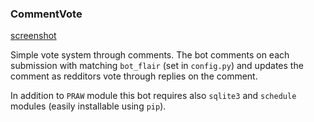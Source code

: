 ### CommentVote

[screenshot](screenshot.png)

Simple vote system through comments. The bot comments on each submission with matching `bot_flair` (set in `config.py`) and updates the comment as redditors vote through replies on the comment.

In addition to `PRAW` module this bot requires also `sqlite3` and `schedule` modules (easily installable using `pip`).
